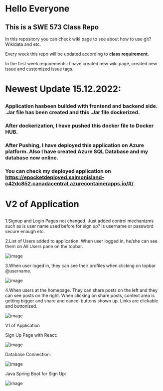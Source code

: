<h1>Hello Everyone</h1>
<h2>This is a SWE 573 Class Repo</h2>
<p>In this repository you can check wiki page to see about how to use git? Wikidata and etc.</p>
<p>Every week this repo will be updated according to <b>class requirement.</b></p>
<p>In the first week requirements: I have created new wiki page, created new issue and customized issue tags.</p>

# <p>Newest Update 15.12.2022: </p>
### Application hasbeen builded with frontend and backend side. .Jar file has been created and this .Jar file dockerized.
### After dockerization, I have pushed this docker file to Docker HUB.
### After Pushing, I have deployed this  application on Azure platform. Also I have created Azure SQL Database and my database now online.
### You can check my deployed application on https://epocketdeployed.salmonisland-c42dc852.canadacentral.azurecontainerapps.io/#/ 

# <p> V2 of Application </p>

<p>1.Signup and Login Pages not changed. Just added control mechanizms such as is user name used before for sign up? Is username or password secure enaugh etc.</p>
<p>2.List of Users added to application. When user logged in, he/she can see them on All Users pane on the topbar.</p>

![image](https://user-images.githubusercontent.com/107481123/207957567-6db1bebb-daf9-4842-83ed-d3ebbcd2c6e9.png)

<p>3.When user loged in, they can see their profiles when clicking on topbar @username.</p>

![image](https://user-images.githubusercontent.com/107481123/207957989-4ddae7d6-52ce-45c9-845e-fc717c60eb35.png)

<p>4.When users at the homepage. They can share posts on the left and they can see posts on the right. When clicking on share posts, context area is getting bigger and share and cancel buttons shown up. Links are clickable and buttonized.</p>

![image](https://user-images.githubusercontent.com/107481123/207958193-e5ab8308-4d8b-450a-810f-6600de8e7bfd.png)

<p>V1 of Application</p>

Sign Up Page with React:

![image](https://user-images.githubusercontent.com/107481123/200592941-09b9ea44-3e6c-42bd-b9a3-2cc77eb612ed.png)

Database Connection:

![image](https://user-images.githubusercontent.com/107481123/200592390-e2949937-c465-4337-bd78-76d6197519c7.png)

Java Spring Boot for Sign Up:

![image](https://user-images.githubusercontent.com/107481123/200592710-c125ba82-a171-410a-bf9f-6aaddbf138d7.png)
